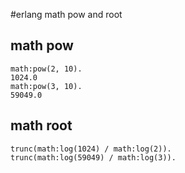 #erlang math pow and root
## math pow

```
math:pow(2, 10).
1024.0
math:pow(3, 10).
59049.0
```

## math root

```
trunc(math:log(1024) / math:log(2)).
trunc(math:log(59049) / math:log(3)).
```
